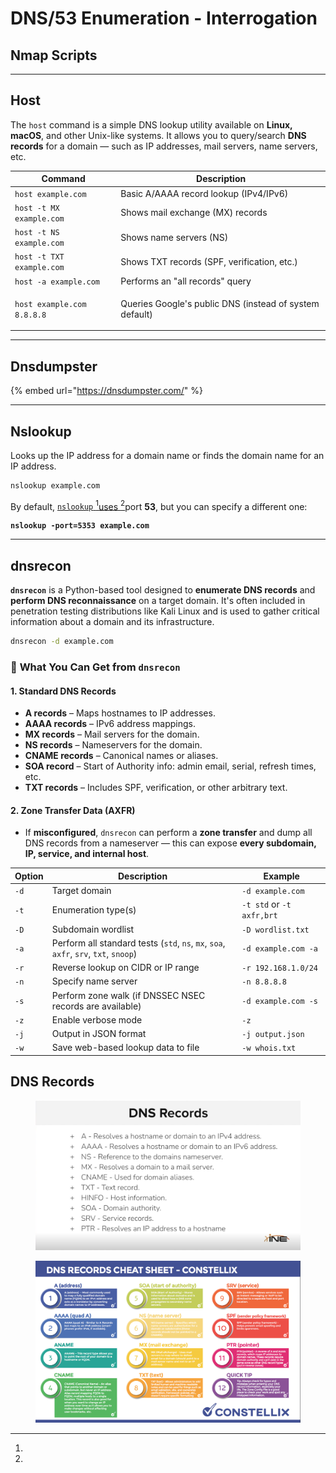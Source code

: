 # DNS/53 Enumeration - Interrogation

## Nmap Scripts

***

## Host

The `host` command is a simple DNS lookup utility available on **Linux, macOS**, and other Unix-like systems. It allows you to query/search **DNS records** for a domain — such as IP addresses, mail servers, name servers, etc.

| Command                    | Description                                                           |
| -------------------------- | --------------------------------------------------------------------- |
| `host example.com`         | Basic A/AAAA record lookup (IPv4/IPv6)                                |
| `host -t MX example.com`   | Shows mail exchange (MX) records                                      |
| `host -t NS example.com`   | Shows name servers (NS)                                               |
| `host -t TXT example.com`  | Shows TXT records (SPF, verification, etc.)                           |
| `host -a example.com`      | Performs an "all records" query                                       |
| `host example.com 8.8.8.8` | <p></p><p>Queries Google's public DNS (instead of system default)</p> |

***

## Dnsdumpster

{% embed url="https://dnsdumpster.com/" %}

***

## Nslookup

Looks up the IP address for a domain name or finds the domain name for an IP address.

```bash
nslookup example.com
```

By default, [`nslookup` ](#user-content-fn-1)[^1][uses ](#user-content-fn-1)[^1]port **53**, but you can specify a different one:

<pre class="language-bash"><code class="lang-bash"><strong>nslookup -port=5353 example.com
</strong></code></pre>

***

## dnsrecon

**`dnsrecon`** is a Python-based tool designed to **enumerate DNS records** and **perform DNS reconnaissance** on a target domain. It's often included in penetration testing distributions like Kali Linux and is used to gather critical information about a domain and its infrastructure.

```bash
dnsrecon -d example.com
```

### 🧠 **What You Can Get from `dnsrecon`**

#### 1. **Standard DNS Records**

* **A records** – Maps hostnames to IP addresses.
* **AAAA records** – IPv6 address mappings.
* **MX records** – Mail servers for the domain.
* **NS records** – Nameservers for the domain.
* **CNAME records** – Canonical names or aliases.
* **SOA record** – Start of Authority info: admin email, serial, refresh times, etc.
* **TXT records** – Includes SPF, verification, or other arbitrary text.

#### 2. **Zone Transfer Data (AXFR)**

* If **misconfigured**, `dnsrecon` can perform a **zone transfer** and dump all DNS records from a nameserver — this can expose **every subdomain, IP, service, and internal host**.

| Option | Description                                                                          | Example                   |
| ------ | ------------------------------------------------------------------------------------ | ------------------------- |
| `-d`   | Target domain                                                                        | `-d example.com`          |
| `-t`   | Enumeration type(s)                                                                  | `-t std` or `-t axfr,brt` |
| `-D`   | Subdomain wordlist                                                                   | `-D wordlist.txt`         |
| `-a`   | Perform all standard tests (`std`, `ns`, `mx`, `soa`, `axfr`, `srv`, `txt`, `snoop`) | `-d example.com -a`       |
| `-r`   | Reverse lookup on CIDR or IP range                                                   | `-r 192.168.1.0/24`       |
| `-n`   | Specify name server                                                                  | `-n 8.8.8.8`              |
| `-s`   | Perform zone walk (if DNSSEC NSEC records are available)                             | `-d example.com -s`       |
| `-z`   | Enable verbose mode                                                                  | `-z`                      |
| `-j`   | Output in JSON format                                                                | `-j output.json`          |
| `-w`   | Save web-based lookup data to file                                                   | `-w whois.txt`            |

## DNS Records

<figure><img src="../../../../../../.gitbook/assets/image (1) (1) (1).png" alt=""><figcaption></figcaption></figure>

<figure><img src="../../../../../../.gitbook/assets/616eb649d651f3d5247443ea_Screen Shot 2021-10-19 at 7.56.23 AM.png" alt=""><figcaption></figcaption></figure>

[^1]: 
